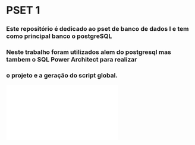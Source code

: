 # PSET 1    
### Este repositório é dedicado ao pset de banco de dados I e tem como principal banco o postgreSQL
### Neste trabalho foram utilizados alem do postgresql mas tambem o SQL Power Architect para realizar 
### o projeto e a geração do script global.
![Logo](cc1mb_202306302_postgresql.pdf)
